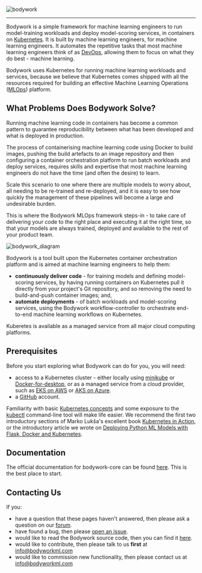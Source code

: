 ![bodywork](https://bodywork-media.s3.eu-west-2.amazonaws.com/website_logo_transparent_background.png)

---

Bodywork is a simple framework for machine learning engineers to run model-training workloads and deploy model-scoring services, in containers on [Kubernetes](https://en.wikipedia.org/wiki/Kubernetes). It is built by machine learning engineers, for machine learning engineers. It automates the repetitive tasks that most machine learning engineers think of as [DevOps](https://en.wikipedia.org/wiki/DevOps), allowing them to focus on what they do best - machine learning.

Bodywork uses Kubernetes for running machine learning workloads and services, because we believe that Kubernetes comes shipped with all the resources required for building an effective Machine Learning Operations ([MLOps](https://en.wikipedia.org/wiki/MLOps)) platform.

## What Problems Does Bodywork Solve?

Running machine learning code in containers has become a common pattern to guarantee reproducibility between what has been developed and what is deployed in production.

The process of containerising machine learning code using Docker to build images, pushing the build artefacts to an image repository and then configuring a container orchestration platform to run batch workloads and deploy services, requires skills and expertise that most machine learning engineers do not have the time (and often the desire) to learn.

Scale this scenario to one where there are multiple models to worry about, all needing to be re-trained and re-deployed, and it is easy to see how quickly the management of these pipelines will become a large and undesirable burden.

This is where the Bodywork MLOps framework steps-in - to take care of delivering your code to the right place and executing it at the right time, so that your models are always trained, deployed and available to the rest of your product team.

![bodywork_diagram](https://bodywork-media.s3.eu-west-2.amazonaws.com/visual_explanation.png)

Bodywork is a tool built upon the Kubernetes container orchestration platform and is aimed at machine learning engineers to help them:

- **continuously deliver code** - for training models and defining model-scoring services, by having running containers on Kubernetes pull it directly from your project's Git repository, and so removing the need to build-and-push container images; and,
- **automate deployments** - of batch workloads and model-scoring services, using the Bodywork workflow-controller to orchestrate end-to-end machine learning workflows on Kubernetes.

Kuberetes is available as a managed service from all major cloud computing platforms.

## Prerequisites

Before you start exploring what Bodywork can do for you, you will need:

- access to a Kubernetes cluster - either locally using [minikube](https://minikube.sigs.k8s.io/docs/) or [Docker-for-desktop](https://www.docker.com/products/docker-desktop), or as a managed service from a cloud provider, such as [EKS on AWS](https://aws.amazon.com/eks) or [AKS on Azure](https://azure.microsoft.com/en-us/services/kubernetes-service/).
- a [GitHub](https://github.com) account.

Familiarity with basic [Kubernetes concepts](https://kubernetes.io/docs/concepts/) and some exposure to the [kubectl](https://kubernetes.io/docs/reference/kubectl/overview/) command-line tool will make life easier. We recommend the first two introductory sections of Marko Lukša's excellent book [Kubernetes in Action](https://www.manning.com/books/kubernetes-in-action?query=kubernetes), or the introductory article we wrote on [Deploying Python ML Models with Flask, Docker and Kubernetes](https://alexioannides.com/2019/01/10/deploying-python-ml-models-with-flask-docker-and-kubernetes/).

## Documentation

The official documentation for bodywork-core can be found [here](https://bodywork.readthedocs.io/en/latest/). This is the best place to start.

## Contacting Us

If you:

- have a question that these pages haven't answered, then please ask a question on our [forum](https://bodywork.flarum.cloud).
- have found a bug, then please [open an issue]( https://github.com/bodywork-ml/bodywork-core/issues).
- would like to read the Bodywork source code, then you can find it [here](https://github.com/bodywork-ml/bodywork-core).
- would like to contribute, then please talk to us **first** at [info@bodyworkml.com](mailto:info@bodyworkml.com)
- would like to commission new functionality, then please contact us at [info@bodyworkml.com](mailto:info@bodyworkml.com)
